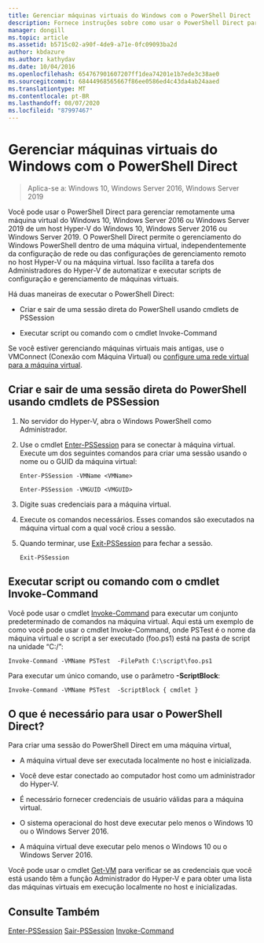 ```yaml
---
title: Gerenciar máquinas virtuais do Windows com o PowerShell Direct
description: Fornece instruções sobre como usar o PowerShell Direct para gerenciar máquinas virtuais sem depender de uma rede ou conexão remota a elas.
manager: dongill
ms.topic: article
ms.assetid: b5715c02-a90f-4de9-a71e-0fc09093ba2d
author: kbdazure
ms.author: kathydav
ms.date: 10/04/2016
ms.openlocfilehash: 654767901607207ff1dea74201e1b7ede3c38ae0
ms.sourcegitcommit: 68444968565667f86ee0586ed4c43da4ab24aaed
ms.translationtype: MT
ms.contentlocale: pt-BR
ms.lasthandoff: 08/07/2020
ms.locfileid: "87997467"
---
```

# <a name="manage-windows-virtual-machines-with-powershell-direct"></a>Gerenciar máquinas virtuais do Windows com o PowerShell Direct

>Aplica-se a: Windows 10, Windows Server 2016, Windows Server 2019

Você pode usar o PowerShell Direct para gerenciar remotamente uma máquina virtual do Windows 10, Windows Server 2016 ou Windows Server 2019 de um host Hyper-V do Windows 10, Windows Server 2016 ou Windows Server 2019. O PowerShell Direct permite o gerenciamento do Windows PowerShell dentro de uma máquina virtual, independentemente da configuração de rede ou das configurações de gerenciamento remoto no host Hyper-V ou na máquina virtual. Isso facilita a tarefa dos Administradores do Hyper-V de automatizar e executar scripts de configuração e gerenciamento de máquinas virtuais.

Há duas maneiras de executar o PowerShell Direct:

- Criar e sair de uma sessão direta do PowerShell usando cmdlets de PSSession

- Executar script ou comando com o cmdlet Invoke-Command

Se você estiver gerenciando máquinas virtuais mais antigas, use o VMConnect (Conexão com Máquina Virtual) ou [configure uma rede virtual para a máquina virtual](/previous-versions/windows/it-pro/windows-server-2008-R2-and-2008/cc816585(v=ws.10)).

## <a name="create-and-exit-a-powershell-direct-session-using-pssession-cmdlets"></a>Criar e sair de uma sessão direta do PowerShell usando cmdlets de PSSession

1. No servidor do Hyper-V, abra o Windows PowerShell como Administrador.

2. Use o cmdlet [Enter-PSSession](/powershell/module/microsoft.powershell.core/enter-pssession?view=powershell-7) para se conectar à máquina virtual. Execute um dos seguintes comandos para criar uma sessão usando o nome ou o GUID da máquina virtual:

    ```
    Enter-PSSession -VMName <VMName>
    ```

    ```
    Enter-PSSession -VMGUID <VMGUID>
    ```

3. Digite suas credenciais para a máquina virtual.
4. Execute os comandos necessários. Esses comandos são executados na máquina virtual com a qual você criou a sessão.

5.  Quando terminar, use [Exit-PSSession](/powershell/module/microsoft.powershell.core/exit-pssession?view=powershell-7) para fechar a sessão.

    ```
    Exit-PSSession
    ```

## <a name="run-script-or-command-with-invoke-command-cmdlet"></a>Executar script ou comando com o cmdlet Invoke-Command
Você pode usar o cmdlet [Invoke-Command](/powershell/module/Microsoft.PowerShell.Core/Invoke-Command) para executar um conjunto predeterminado de comandos na máquina virtual. Aqui está um exemplo de como você pode usar o cmdlet Invoke-Command, onde PSTest é o nome da máquina virtual e o script a ser executado (foo.ps1) está na pasta de script na unidade “C:/”:

```
Invoke-Command -VMName PSTest  -FilePath C:\script\foo.ps1
```

Para executar um único comando, use o parâmetro **-ScriptBlock**:

```
Invoke-Command -VMName PSTest  -ScriptBlock { cmdlet }
```

## <a name="whats-required-to-use-powershell-direct"></a>O que é necessário para usar o PowerShell Direct?
Para criar uma sessão do PowerShell Direct em uma máquina virtual,

-   A máquina virtual deve ser executada localmente no host e inicializada.

-   Você deve estar conectado ao computador host como um administrador do Hyper-V.

-   É necessário fornecer credenciais de usuário válidas para a máquina virtual.

-   O sistema operacional do host deve executar pelo menos o Windows 10 ou o Windows Server 2016.

-   A máquina virtual deve executar pelo menos o Windows 10 ou o Windows Server 2016.

Você pode usar o cmdlet [Get-VM](/powershell/module/hyper-v/get-vm) para verificar se as credenciais que você está usando têm a função Administrador do Hyper-V e para obter uma lista das máquinas virtuais em execução localmente no host e inicializadas.

## <a name="see-also"></a>Consulte Também
[Enter-PSSession](/powershell/module/Microsoft.PowerShell.Core/Enter-PSSession) 
 [Sair-PSSession](/powershell/module/Microsoft.PowerShell.Core/Exit-PSSession) 
 [Invoke-Command](/powershell/module/Microsoft.PowerShell.Core/Invoke-Command)